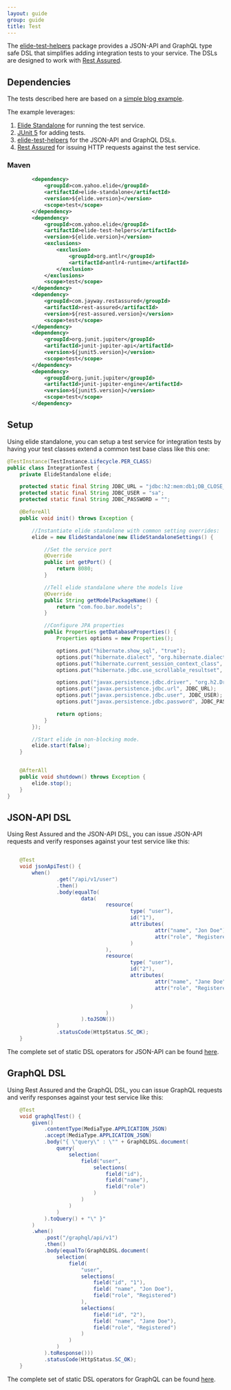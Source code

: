 ```yaml
---
layout: guide
group: guide
title: Test
---
```


The [elide-test-helpers](https://github.com/yahoo/elide/tree/master/elide-contrib/elide-test-helpers) package provides a JSON-API and GraphQL
type safe DSL that simplifies adding integration tests to your service.  The DSLs are designed to work with [Rest Assured](http://rest-assured.io/).

## Dependencies

The tests described here are based on a [simple blog example](https://github.com/yahoo/elide/tree/master/elide-example/elide-blog-example).

The example leverages: 
1. [Elide Standalone](https://github.com/yahoo/elide/tree/master/elide-standalone) for running the test service.
2. [JUnit 5](https://junit.org/junit5/) for adding tests.
3. [elide-test-helpers](https://github.com/yahoo/elide/tree/master/elide-contrib/elide-test-helpers) for the JSON-API and GraphQL DSLs.
4. [Rest Assured](http://rest-assured.io/) for issuing HTTP requests against the test service.

### Maven 
```xml
        <dependency>
            <groupId>com.yahoo.elide</groupId>
            <artifactId>elide-standalone</artifactId>
            <version>${elide.version}</version>
            <scope>test</scope>
        </dependency>
        <dependency>
            <groupId>com.yahoo.elide</groupId>
            <artifactId>elide-test-helpers</artifactId>
            <version>${elide.version}</version>
            <exclusions>
                <exclusion>
                    <groupId>org.antlr</groupId>
                    <artifactId>antlr4-runtime</artifactId>
                </exclusion>
            </exclusions>
            <scope>test</scope>
        </dependency>
        <dependency>
            <groupId>com.jayway.restassured</groupId>
            <artifactId>rest-assured</artifactId>
            <version>${rest-assured.version}</version>
            <scope>test</scope>
        </dependency>
        <dependency>
            <groupId>org.junit.jupiter</groupId>
            <artifactId>junit-jupiter-api</artifactId>
            <version>${junit5.version}</version>
            <scope>test</scope>
        </dependency>
        <dependency>
            <groupId>org.junit.jupiter</groupId>
            <artifactId>junit-jupiter-engine</artifactId>
            <version>${junit5.version}</version>
            <scope>test</scope>
        </dependency>
```

## Setup

Using elide standalone, you can setup a test service for integration tests
by having your test classes extend a common test base class like this one:

```java
@TestInstance(TestInstance.Lifecycle.PER_CLASS)
public class IntegrationTest {
    private ElideStandalone elide;

    protected static final String JDBC_URL = "jdbc:h2:mem:db1;DB_CLOSE_DELAY=-1;MVCC=TRUE";
    protected static final String JDBC_USER = "sa";
    protected static final String JDBC_PASSWORD = "";

    @BeforeAll
    public void init() throws Exception {

        //Instantiate elide standalone with common setting overrides:
        elide = new ElideStandalone(new ElideStandaloneSettings() {

            //Set the service port
            @Override
            public int getPort() {
                return 8080;
            }

            //Tell elide standalone where the models live
            @Override
            public String getModelPackageName() {
                return "com.foo.bar.models";
            }

            //Configure JPA properties
            public Properties getDatabaseProperties() {
                Properties options = new Properties();

                options.put("hibernate.show_sql", "true");
                options.put("hibernate.dialect", "org.hibernate.dialect.H2Dialect");
                options.put("hibernate.current_session_context_class", "thread");
                options.put("hibernate.jdbc.use_scrollable_resultset", "true");

                options.put("javax.persistence.jdbc.driver", "org.h2.Driver");
                options.put("javax.persistence.jdbc.url", JDBC_URL);
                options.put("javax.persistence.jdbc.user", JDBC_USER);
                options.put("javax.persistence.jdbc.password", JDBC_PASSWORD);

                return options;
            }
        });

        //Start elide in non-blocking mode.
        elide.start(false);
    }


    @AfterAll
    public void shutdown() throws Exception {
        elide.stop();
    }
}

```
## JSON-API DSL

Using Rest Assured and the JSON-API DSL, you can issue JSON-API requests and verify responses against your test service like this:

```java

    @Test
    void jsonApiTest() {
        when()
                .get("/api/v1/user")
                .then()
                .body(equalTo(
                        data(
                                resource(
                                        type( "user"),
                                        id("1"),
                                        attributes(
                                                attr("name", "Jon Doe"),
                                                attr("role", "Registered")
                                        )
                                ),
                                resource(
                                        type( "user"),
                                        id("2"),
                                        attributes(
                                                attr("name", "Jane Doe"),
                                                attr("role", "Registered")


                                        )
                                )
                        ).toJSON())
                )
                .statusCode(HttpStatus.SC_OK);
    }

```

The complete set of static DSL operators for JSON-API can be found [here](https://github.com/yahoo/elide/blob/master/elide-contrib/elide-test-helpers/src/main/java/com/yahoo/elide/contrib/testhelpers/jsonapi/JsonApiDSL.java).

## GraphQL DSL

Using Rest Assured and the GraphQL DSL, you can issue GraphQL requests and verify responses against your test service like this:

```java
    @Test
    void graphqlTest() {
        given()
            .contentType(MediaType.APPLICATION_JSON)
            .accept(MediaType.APPLICATION_JSON)
            .body("{ \"query\" : \"" + GraphQLDSL.document(
                query(
                    selection(
                        field("user",
                            selections(
                                field("id"),
                                field("name"),
                                field("role")
                            )
                        )
                    )
                )
            ).toQuery() + "\" }"
        )
        .when()
            .post("/graphql/api/v1")
            .then()
            .body(equalTo(GraphQLDSL.document(
                selection(
                    field(
                        "user",
                        selections(
                            field("id", "1"),
                            field( "name", "Jon Doe"),
                            field("role", "Registered")
                        ),
                        selections(
                            field("id", "2"),
                            field( "name", "Jane Doe"),
                            field("role", "Registered")
                        )
                    )
                )
            ).toResponse()))
            .statusCode(HttpStatus.SC_OK);
    }
```


The complete set of static DSL operators for GraphQL can be found [here](https://github.com/yahoo/elide/blob/master/elide-contrib/elide-test-helpers/src/main/java/com/yahoo/elide/contrib/testhelpers/graphql/GraphQLDSL.java).
